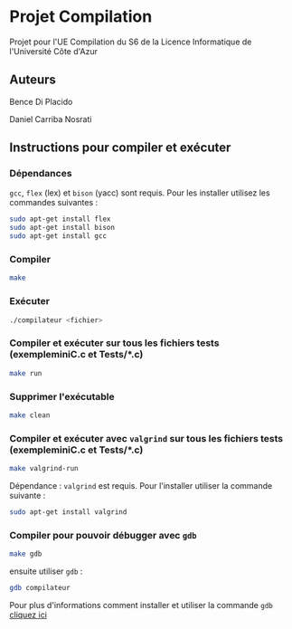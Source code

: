 # Projet Compilation

Projet pour l'UE Compilation du S6 de la Licence Informatique de l'Université Côte d'Azur

## Auteurs

Bence Di Placido

Daniel Carriba Nosrati

## Instructions pour compiler et exécuter

### Dépendances

`gcc`, `flex` (lex) et `bison` (yacc) sont requis. Pour les installer utilisez les commandes suivantes :

```bash
sudo apt-get install flex                       
sudo apt-get install bison
sudo apt-get install gcc
```

### Compiler

```bash
make
```

### Exécuter

```bash
./compilateur <fichier>
```

### Compiler et exécuter sur tous les fichiers tests (exempleminiC.c et Tests/*.c)

```bash
make run
```

### Supprimer l'exécutable

```bash
make clean
```

### Compiler et exécuter avec `valgrind` sur tous les fichiers tests (exempleminiC.c et Tests/*.c)

```bash
make valgrind-run
```

Dépendance : `valgrind` est requis. Pour l'installer utiliser la commande suivante :

```bash
sudo apt-get install valgrind
```

### Compiler pour pouvoir débugger avec `gdb`

```bash
make gdb
```

ensuite utiliser `gdb` :

```bash
gdb compilateur
```

Pour plus d'informations comment installer et utiliser la commande `gdb` [cliquez ici](https://www.gdbtutorial.com/) 
